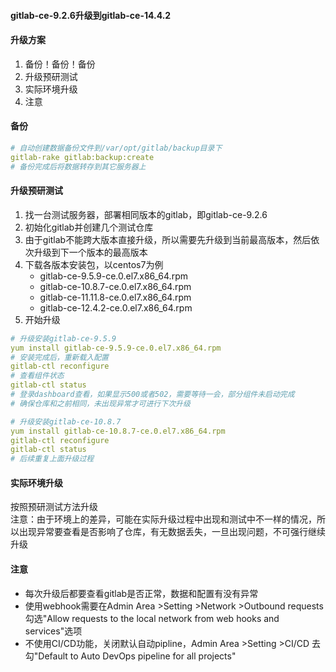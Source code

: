#### gitlab-ce-9.2.6升级到gitlab-ce-14.4.2

#### 升级方案
1. 备份！备份！备份
2. 升级预研测试
3. 实际环境升级
4. 注意

#### 备份
```yaml
# 自动创建数据备份文件到/var/opt/gitlab/backup目录下
gitlab-rake gitlab:backup:create
# 备份完成后将数据转存到其它服务器上
```

#### 升级预研测试
1. 找一台测试服务器，部署相同版本的gitlab，即gitlab-ce-9.2.6
2. 初始化gitlab并创建几个测试仓库
3. 由于gitlab不能跨大版本直接升级，所以需要先升级到当前最高版本，然后依次升级到下一个版本的最高版本
4. 下载各版本安装包，以centos7为例
   * gitlab-ce-9.5.9-ce.0.el7.x86_64.rpm
   * gitlab-ce-10.8.7-ce.0.el7.x86_64.rpm
   * gitlab-ce-11.11.8-ce.0.el7.x86_64.rpm
   * gitlab-ce-12.4.2-ce.0.el7.x86_64.rpm
5. 开始升级

```yaml
# 升级安装gitlab-ce-9.5.9
yum install gitlab-ce-9.5.9-ce.0.el7.x86_64.rpm
# 安装完成后，重新载入配置
gitlab-ctl reconfigure
# 查看组件状态
gitlab-ctl status
# 登录dashboard查看，如果显示500或者502，需要等待一会，部分组件未启动完成
# 确保仓库和之前相同，未出现异常才可进行下次升级

# 升级安装gitlab-ce-10.8.7
yum install gitlab-ce-10.8.7-ce.0.el7.x86_64.rpm
gitlab-ctl reconfigure
gitlab-ctl status
# 后续重复上面升级过程
```

#### 实际环境升级
按照预研测试方法升级  
注意：由于环境上的差异，可能在实际升级过程中出现和测试中不一样的情况，所以出现异常要查看是否影响了仓库，有无数据丢失，一旦出现问题，不可强行继续升级

#### 注意
* 每次升级后都要查看gitlab是否正常，数据和配置有没有异常
* 使用webhook需要在Admin Area >Setting >Network >Outbound requests 勾选"Allow requests to the local network from web hooks and services"选项
* 不使用CI/CD功能，关闭默认自动pipline，Admin Area >Setting >CI/CD 去勾"Default to Auto DevOps pipeline for all projects"